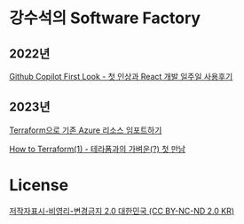 # 강수석의 Software Factory

## 2022년

[Github Copilot First Look - 첫 인상과 React 개발 일주일 사용후기](./2022/Github%20Copliot%20First%20Look/Github%20Copilot%20First%20Look.md)

## 2023년

[Terraform으로 기존 Azure 리소스 임포트하기](./2023/Terraform%EC%9C%BC%EB%A1%9C%20%EA%B8%B0%EC%A1%B4%20Azure%20%EB%A6%AC%EC%86%8C%EC%8A%A4%20%EC%9E%84%ED%8F%AC%ED%8A%B8%ED%95%98%EA%B8%B0%2FTerraform%EC%9C%BC%EB%A1%9C%20%EA%B8%B0%EC%A1%B4%20Azure%20%EB%A6%AC%EC%86%8C%EC%8A%A4%20%EC%9E%84%ED%8F%AC%ED%8A%B8%ED%95%98%EA%B8%B0.md)

[How to Terraform(1) - 테라폼과의 가벼운(?) 첫 만남](./2023/How%20to%20Terraform%281%29%20-%20%ED%99%98%EA%B2%BD%20%EC%84%A4%EC%A0%95%ED%95%98%EA%B8%B0%2FHow%20to%20Terraform%281%29%20-%20%ED%85%8C%EB%9D%BC%ED%8F%BC%EA%B3%BC%EC%9D%98%20%EA%B0%80%EB%B2%BC%EC%9A%B4%28%253F%29%20%EC%B2%AB%20%EB%A7%8C%EB%82%A8.md)

# License

[저작자표시-비영리-변경금지 2.0 대한민국 (CC BY-NC-ND 2.0 KR)](https://creativecommons.org/licenses/by-nc-nd/2.0/kr/)

